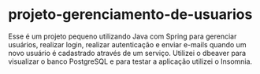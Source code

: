 # projeto-gerenciamento-de-usuarios
Esse é um projeto pequeno utilizando Java com Spring para gerenciar usuários, realizar login, realizar autenticação e enviar e-mails quando um novo usuário é cadastrado através de um serviço.
Utilizei o dbeaver para visualizar o banco PostgreSQL e para testar a aplicação utilizei o Insomnia.
